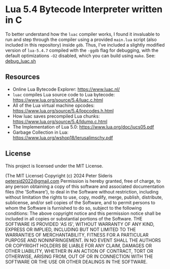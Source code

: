 # Lua 5.4 Bytecode Interpreter written in C

To better understand how the `luac` compiler works, I found it invaluable to run and step through the compiler using a provided `main.lua` script (also included in this repository) inside `gdb`. Thus, I've included a slightly modified version of `lua-5.4.7` compiled with the `-ggdb` flag for debugging, with the default optimizations `-O2` disabled, which you can build using `make`. See: [debug\_luac.sh](./debug\_luac.sh)

## Resources
* Online Lua Bytecode Explorer: https://www.luac.nl/
* `luac` compiles Lua source code to Lua bytecode: https://www.lua.org/source/5.4/luac.c.html
* All of the Lua virtual machine opcodes: https://www.lua.org/source/5.4/lopcodes.h.html
* How luac saves precompiled Lua chunks: https://www.lua.org/source/5.4/ldump.c.html
* The Implementation of Lua 5.0: https://www.lua.org/doc/jucs05.pdf
* Garbage Collection in Lua: https://www.lua.org/wshop18/Ierusalimschy.pdf

## License

This project is licensed under the MIT License.

(The MIT License) Copyright (c) 2024 Peter Sideris petersid2022@gmail.com Permission is hereby granted, free of charge, to any person obtaining a copy of this software and associated documentation files (the 'Software'), to deal in the Software without restriction, including without limitation the rights to use, copy, modify, merge, publish, distribute, sublicense, and/or sell copies of the Software, and to permit persons to whom the Software is furnished to do so, subject to the following conditions: The above copyright notice and this permission notice shall be included in all copies or substantial portions of the Software. THE SOFTWARE IS PROVIDED 'AS IS', WITHOUT WARRANTY OF ANY KIND, EXPRESS OR IMPLIED, INCLUDING BUT NOT LIMITED TO THE WARRANTIES OF MERCHANTABILITY, FITNESS FOR A PARTICULAR PURPOSE AND NONINFRINGEMENT. IN NO EVENT SHALL THE AUTHORS OR COPYRIGHT HOLDERS BE LIABLE FOR ANY CLAIM, DAMAGES OR OTHER LIABILITY, WHETHER IN AN ACTION OF CONTRACT, TORT OR OTHERWISE, ARISING FROM, OUT OF OR IN CONNECTION WITH THE SOFTWARE OR THE USE OR OTHER DEALINGS IN THE SOFTWARE.
